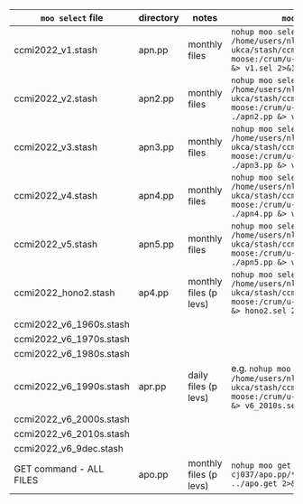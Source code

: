 | `moo select` file | directory | notes | `moo` command |
|-------------------|-----------|-------|---------------|
| ccmi2022_v1.stash       | apn.pp  |monthly files | `nohup moo select -v /home/users/nlabraham/git/ccmi2022-ukca/stash/ccmi2022_v1.stash moose:/crum/u-cj037/apn.pp ./apn.pp &> v1.sel 2>&1 &` |
| ccmi2022_v2.stash       | apn2.pp | monthly files | `nohup moo select -v /home/users/nlabraham/git/ccmi2022-ukca/stash/ccmi2022_v2.stash moose:/crum/u-cj037/apn.pp ./apn2.pp &> v2.sel 2>&1 &` |
| ccmi2022_v3.stash       | apn3.pp | monthly files | `nohup moo select -v /home/users/nlabraham/git/ccmi2022-ukca/stash/ccmi2022_v3.stash moose:/crum/u-cj037/apn.pp ./apn3.pp &> v3.sel 2>&1 &` |
| ccmi2022_v4.stash       | apn4.pp | monthly files | `nohup moo select -v /home/users/nlabraham/git/ccmi2022-ukca/stash/ccmi2022_v4.stash moose:/crum/u-cj037/apn.pp ./apn4.pp &> v4.sel 2>&1 &` |
| ccmi2022_v5.stash       | apn5.pp | monthly files | `nohup moo select -v /home/users/nlabraham/git/ccmi2022-ukca/stash/ccmi2022_v5.stash moose:/crum/u-cj037/apn.pp ./apn5.pp &> v5.sel 2>&1 &` |
| ccmi2022_hono2.stash    | ap4.pp  | monthly files (p levs) | `nohup moo select -v /home/users/nlabraham/git/ccmi2022-ukca/stash/ccmi2022_hono2.stash moose:/crum/u-cj037/ap4.pp ./ap4.pp &> hono2.sel 2>&1 &` |
| ccmi2022_v6_1960s.stash | | | |
| ccmi2022_v6_1970s.stash | | | |
| ccmi2022_v6_1980s.stash | | | |
| ccmi2022_v6_1990s.stash | apr.pp | daily files (p levs) | e.g. `nohup moo select -v /home/users/nlabraham/git/ccmi2022-ukca/stash/ccmi2022_v6_2010s.stash moose:/crum/u-cj037/apr.pp ./apr.pp &> v6_2010s.sel 2>&1 &` |
| ccmi2022_v6_2000s.stash | | |	|
| ccmi2022_v6_2010s.stash | | |	|
| ccmi2022_v6_9dec.stash  | | |	|
| GET command - ALL FILES | apo.pp  | monthly files (p levs) | `nohup moo get -v moose:/crum/u-cj037/apo.pp/*.pp ./apo.pp/. &> ../apo.get 2>&1 &` |
